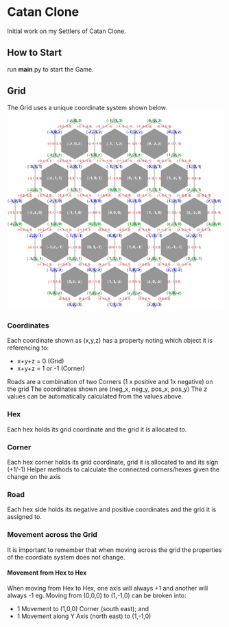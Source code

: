 # Catan Clone
Initial work on my Settlers of Catan Clone.

## How to Start
run __main__.py to start the Game.

## Grid
The Grid uses a unique coordinate system shown below.
![Grid Layout](/readme_data/grid_layout.png?raw=true "Grid Layout")

### Coordinates
Each coordinate shown as (x,y,z) has a property noting which object it is referencing to:
* x+y+z = 0 (Grid) 
* x+y+z = 1 or -1 (Corner)

Roads are a combination of two Corners (1 x positive and 1x negative) on the grid
The coordinates shown are (neg_x, neg_y, pos_x, pos_y)
The z values can be automatically calculated from the values above.

### Hex
Each hex holds its grid coordinate and the grid it is allocated to.

### Corner
Each hex corner holds its grid coordinate, grid it is allocated to and its sign (+1/-1)
Helper methods to calculate the connected corners/hexes given the change on the axis

### Road
Each hex side holds its negative and positive coordinates and the grid it is assigned to.

### Movement across the Grid
It is important to remember that when moving across the grid the properties of the coordiate system does not change.

#### Movement from Hex to Hex
When moving from Hex to Hex, one axis will always +1 and another will always -1
eg. Moving from (0,0,0) to (1,-1,0) can be broken into:
* 1 Movement to (1,0,0) Corner (south east); and
* 1 Movement along Y Axis (north east) to (1,-1,0)




